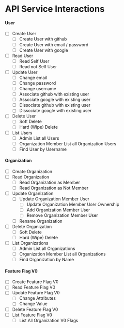 # API Service Interactions

#### User

- [ ] Create User
  - [ ] Create User with github
  - [ ] Create User with email / password
  - [ ] Create User with google
- [ ] Read User
  - [ ] Read Self User
  - [ ] Read not Self User
- [ ] Update User
  - [ ] Change email
  - [ ] Change password
  - [ ] Change username
  - [ ] Associate github with existing user
  - [ ] Associate google with existing user
  - [ ] Dissociate github with existing user
  - [ ] Dissociate google with existing user
- [ ] Delete User
  - [ ] Soft Delete
  - [ ] Hard (Wipe) Delete
- [ ] List Users
  - [ ] Admin List all Users
  - [ ] Organization Member List all Organization Users
  - [ ] Find User by Username

#### Organization

- [ ] Create Organization
- [ ] Read Organization
  - [ ] Read Organization as Member
  - [ ] Read Organization as Not Member
- [ ] Update Organization
  - [ ] Update Organization Member User
    - [ ] Update Organization Member User Ownership
    - [ ] Add Organization Member User
    - [ ] Remove Organization Member User
  - [ ] Rename Organization
- [ ] Delete Organization
  - [ ] Soft Delete
  - [ ] Hard (Wipe) Delete
- [ ] List Organizations
  - [ ] Admin List all Organizations
  - [ ] Organization Member List all Organizations
  - [ ] Find Organization by Name

#### Feature Flag V0

- [ ] Create Feature Flag V0
- [ ] Read Feature Flag V0
- [ ] Update Feature Flag V0
  - [ ] Change Attributes
  - [ ] Change Value
- [ ] Delete Feature Flag V0
- [ ] List Feature Flag V0
  - [ ] List All Organization V0 Flags
